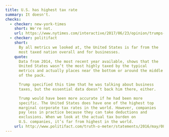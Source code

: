 ```yaml
---
title: U.S. has highest tax rate
summary: It doesn't.
checks:
  - checker: new-york-times
    short: We're not.
    url: https://www.nytimes.com/interactive/2017/06/23/opinion/trumps-lies.html
  - checker: politifact
    short:
      By all metrics we looked at, the United States is far from the
      most taxed nation overall and for businesses.
    quote:
      Data from 2014, the most recent year available, shows that the
      United States wasn’t the most highly taxed by the typical
      metrics and actually places near the bottom or around the middle
      of the pack.

      Trump specified this time that he was talking about business
      taxes, but the essential data doesn’t back him there, either.

      Trump would have been more accurate if he had been more
      specific. The United States does have one of the highest top
      marginal corporate tax rates in the world. However, companies
      pay less in practice because they can take deductions and
      exclusions. When we look at the actual tax burden on
      U.S. companies, it’s far from highest in the world.
    url: http://www.politifact.com/truth-o-meter/statements/2016/may/08/donald-trump/donald-trump-us-not-highest-taxed-nation-in-world/
---
```

